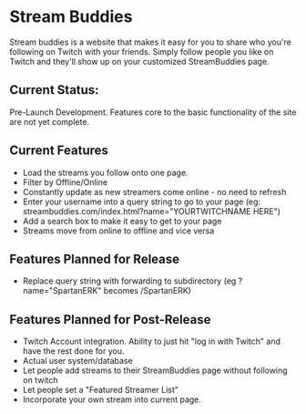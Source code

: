 # Stream Buddies

Stream buddies is a website that makes it easy for you to share who you're following on Twitch with your friends. Simply follow people you like on Twitch and they'll show up on your customized StreamBuddies page.

## Current Status:
Pre-Launch Development. Features core to the basic functionality of the site are not yet complete.

## Current Features

* Load the streams you follow onto one page.
* Filter by Offline/Online
* Constantly update as new streamers come online - no need to refresh
* Enter your username into a query string to go to your page (eg: streambuddies.com/index.html?name="YOURTWITCHNAME HERE")
* Add a search box to make it easy to get to your page
* Streams move from online to offline and vice versa

## Features Planned for Release

* Replace query string with forwarding to subdirectory (eg ?name="SpartanERK" becomes /SpartanERK)

## Features Planned for Post-Release

* Twitch Account integration. Ability to just hit "log in with Twitch" and have the rest done for you.
* Actual user system/database
* Let people add streams to their StreamBuddies page without following on twitch
* Let people set a "Featured Streamer List"
* Incorporate your own stream into current page.
